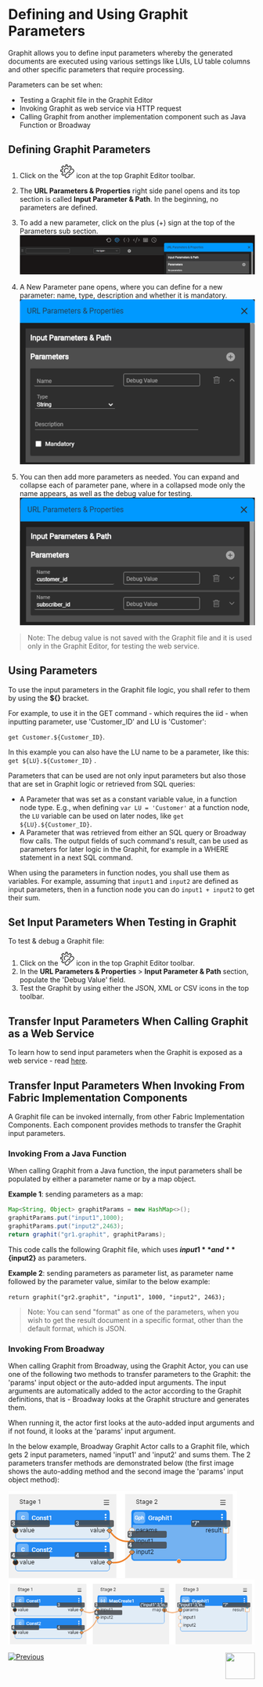 # Defining and Using Graphit Parameters

Graphit allows you to define input parameters whereby the generated documents are executed using various settings like LUIs, LU table columns and other specific parameters that require processing.

Parameters can be set when:
- Testing a Graphit file in the Graphit Editor
- Invoking Graphit as web service via HTTP request
- Calling Graphit from another implementation component such as Java Function or Broadway 



## Defining Graphit Parameters

1. Click on the <img src="images/url-icon.png"></img> icon at the top Graphit Editor toolbar.
2. The **URL Parameters & Properties** right side panel opens and its top section is called **Input Parameter & Path**. In the beginning, no parameters are defined.
3. To add a new parameter, click on the plus (+) sign at the top of the Parameters sub section.
   <img src="images/ws_graphit_props_1.png"></img>

4. A New Parameter pane opens, where you can define for a new parameter: name, type, description and whether it is mandatory.
   <img src="images/ws_graphit_props_2.png"></img>

5. You can then add more parameters as needed. You can expand and collapse each of parameter pane, where in a collapsed mode only the name appears, as well as the debug value for testing. 
   <img src="images/ws_graphit_props_4.png"></img>

> Note: The debug value is not saved with the Graphit file and it is used only in the Graphit Editor, for testing the web service.



## Using Parameters 

To use the input parameters in the Graphit file logic, you shall refer to them by using the **${}** bracket.

For example, to use it in the GET command - which requires the iid - when inputting parameter, use 'Customer_ID' and LU is 'Customer': 

`get Customer.${Customer_ID}`.

In this example you can also have the LU name to be a parameter, like this: `get ${LU}.${Customer_ID}` .

Parameters that can be used are not only input parameters but also those that are set in Graphit logic or retrieved from SQL queries:

* A Parameter that was set as a constant variable value, in a function node type. E.g., when defining ` var LU = 'Customer' ` at a function node, the `LU` variable can be used on later nodes, like  `get ${LU}.${Customer_ID}`. 
* A Parameter that was retrieved from either an SQL query or Broadway flow calls. The output fields of such command's result, can be used as parameters for later logic in the Graphit, for example in a WHERE statement in a next SQL command.



When using the parameters in function nodes, you shall use them as variables. For example, assuming that `input1` and `input2` are defined as input parameters, then in a function node you can do `input1 + input2` to get their sum.



## Set Input Parameters When Testing in Graphit
To test & debug a Graphit file:

1. Click on the <img src="images/url-icon.png"></img> icon in the top Graphit Editor toolbar.
2. In the **URL Parameters & Properties**  > **Input Parameter & Path** section, populate the 'Debug Value' field.
3. Test the Graphit by using either the JSON, XML or CSV icons in the top toolbar.



## Transfer Input Parameters When Calling Graphit as a Web Service


To learn how to send input parameters when the Graphit is exposed as a web service - read [here](/articles/15_web_services_and_graphit/08_custom_ws_input_parameters.md).



## Transfer Input Parameters When Invoking From Fabric Implementation Components
A Graphit file can be invoked internally, from other Fabric Implementation Components. Each component provides methods to transfer the Graphit input parameters.

### Invoking From a Java Function

When calling Graphit from a Java function, the input parameters shall be populated by either a parameter name or by a map object.

**Example 1**: sending parameters as a map:


```java
Map<String, Object> graphitParams = new HashMap<>();
graphitParams.put("input1",1000);
graphitParams.put("input2",2463);
return graphit("gr1.graphit", graphitParams);
```


This code calls the following Graphit file, which uses **${input1}** and **${input2}** as parameters.



**Example 2**: sending parameters as parameter list, as parameter name followed by the parameter value, similar to the below  example: 

`return graphit("gr2.graphit", "input1", 1000, "input2", 2463);`



>  Note: You can send "format" as one of the parameters, when you wish to get the result document in a specific format, other than the default format, which is JSON.



### Invoking From Broadway

When calling Graphit from Broadway, using the Graphit Actor, you can use one of the following two methods to transfer parameters to the Graphit: the 'params' input object or the auto-added input arguments. The input arguments are automatically added to the actor according to the Graphit definitions, that is - Broadway looks at the Graphit structure and generates them. 

When running it, the actor first looks at the auto-added input arguments and if not found, it looks at the 'params' input argument.

In the below example, Broadway Graphit Actor calls to a Graphit file, which gets 2 input parameters, named 'input1' and 'input2' and sums them. The 2 parameters transfer methods are demonstrated below (the first image shows the auto-adding method and the second image the 'params' input object method):

<img src="images/invoke_by_bw_input_parameters.png" >



<img src="images/invoke_by_bw_input_params_arg.png" >





[![Previous](/articles/images/Previous.png)](/articles/15_web_services_and_graphit/17_Graphit/05_invoking_graphit_files.md)[<img align="right" width="60" height="54" src="/articles/images/Next.png">](/articles/15_web_services_and_graphit/17_Graphit/07_invoke_javacode_from_graphit.md)









